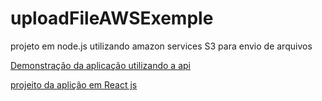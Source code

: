 # uploadFileAWSExemple
projeto em node.js utilizando amazon services S3 para envio de arquivos

[Demonstração da aplicação utilizando a api](https://uploadfile-react-component.herokuapp.com/)

[projeito da aplição em React js](https://github.com/oicramkroll/uploadFileReactComponent)
